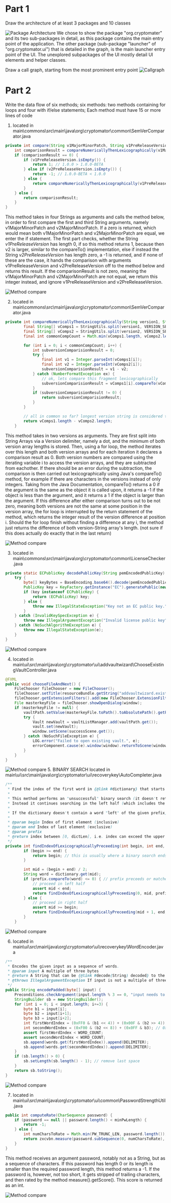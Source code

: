 # Part 1
Draw the architecture of ​at least 3 packages and 10 classes

![Package Architecture](Architecture-01.png)
We chose to show the package "org.cryptomater" and its two sub-packages in detail, as this package contains the main entry point of the application. 
The other package (sub-package "launcher" of "org.cryptomator.ui") that is detailed in the graph, is the main launcher entry point of the UI.
The unexplored subpackages of the UI mostly detail UI elements and helper classes.

Draw a call graph, starting from the most prominent entry point
![Callgraph](Callgraph.png)

# Part 2
Write the data flow of six methods; ​six methods: ​two methods containing ​for loops and ​four with ​if/else statements; Each method must have 15 or more lines of code

1. located in main\commons\src\main\java\org\cryptomator\common\SemVerComparator.java
```Java
private int compare(String v1MajorMinorPatch, String v1PreReleaseVersion, String v2MajorMinorPatch, String v2PreReleaseVersion) {
	int comparisonResult = compareNumericallyThenLexicographically(v1MajorMinorPatch, v2MajorMinorPatch);
	if (comparisonResult == 0) {
		if (v1PreReleaseVersion.isEmpty()) {
			return 1; // 1.0.0 > 1.0.0-BETA
		} else if (v2PreReleaseVersion.isEmpty()) {
			return -1; // 1.0.0-BETA < 1.0.0
		} else {
			return compareNumericallyThenLexicographically(v1PreReleaseVersion, v2PreReleaseVersion);
		}
	} else {
		return comparisonResult;
	}
}
```
This method takes in four Strings as arguments and calls the method below, in order to first compare the first and third String arguments, namely v1MajorMinorPatch and v2MajorMinorPatch.
If a zero is returned, which would mean both v1MajorMinorPatch and v2MajorMinorPatch are equal, we enter the if statement. 
The first part checks, whether the String *v1PreReleaseVersion* has length 0, if so this method returns 1, because then v2 is larger, similar to the compareTo() implementation, 
else if instead the String *v2PreReleaseVersion* has length zero, a -1 is returned, and if none of these are the case, it hands the comparison with arguments v1PreReleaseVersion and v2PreReleaseVersion off to the method below and returns this result.
If the comparisonResult is not zero, meaning the v1MajorMinorPatch and v2MajorMinorPatch are not equal, we return this integer instead, and ignore v1PreReleaseVersion and v2PreReleaseVersion.

![Method compare](method1.png)

2. located in main\commons\src\main\java\org\cryptomator\common\SemVerComparator.java
```Java
private int compareNumericallyThenLexicographically(String version1, String version2) {
		final String[] vComps1 = StringUtils.split(version1, VERSION_SEP);
		final String[] vComps2 = StringUtils.split(version2, VERSION_SEP);
		final int commonCompCount = Math.min(vComps1.length, vComps2.length);

		for (int i = 0; i < commonCompCount; i++) {
			int subversionComparisionResult = 0;
			try {
				final int v1 = Integer.parseInt(vComps1[i]);
				final int v2 = Integer.parseInt(vComps2[i]);
				subversionComparisionResult = v1 - v2;
			} catch (NumberFormatException ex) {
				// ok, lets compare this fragment lexicographically
				subversionComparisionResult = vComps1[i].compareTo(vComps2[i]);
			}
			if (subversionComparisionResult != 0) {
				return subversionComparisionResult;
			}
		}

		// all in common so far? longest version string is considered the higher version:
		return vComps1.length - vComps2.length;
	}
``` 
This method takes in two versions as arguments. They are first split into String Arrays via a Version delimiter, namely a dot, and the minimum of both version array lengths is stored.
Then, using a for loop, the method iterates over this length and both version arrays and for each iteration it declares a comparison result as 0.
Both version numbers are compared using the iterating variable i to access the version arrays, and they are subtracted from eachother. If there should be an error during the subtraction, 
the comparison is then carried out lexicographically using Java's compareTo() method, for example if there are characters in the versions instead of only integers.
Taking from the Java Documentation, compareTo() returns a 0 if the argument is the same as the object it is called upon, it returns a -1 if the object is less than the argument, and it
returns a 1 if the object is larger than the argument.
If this difference after either comparison turns out to be not zero, meaning both versions are not the same at some position in the version array, the for loop is interrupted by 
the return statement of the method, which returns the integer result of the version difference at position i.
Should the for loop finish without finding a difference at any i, the method just returns the difference of both version-String array's length.
(not sure if this does actually do exactly that in the last return)

![Method compare](method2.png)


3. located in main\commons\src\main\java\org\cryptomator\common\LicenseChecker.java
```Java
private static ECPublicKey decodePublicKey(String pemEncodedPublicKey) {
	try {
		byte[] keyBytes = BaseEncoding.base64().decode(pemEncodedPublicKey);
		PublicKey key = KeyFactory.getInstance("EC").generatePublic(new X509EncodedKeySpec(keyBytes));
		if (key instanceof ECPublicKey) {
			return (ECPublicKey) key;
		} else {
			throw new IllegalStateException("Key not an EC public key.");
		}
	} catch (InvalidKeySpecException e) {
		throw new IllegalArgumentException("Invalid license public key", e);
	} catch (NoSuchAlgorithmException e) {
		throw new IllegalStateException(e);
	}
}
```

![Method compare](method3.png)

4. located in main\ui\src\main\java\org\cryptomator\ui\addvaultwizard\ChooseExistingVaultController.java
```Java
@FXML
public void chooseFileAndNext() {
	FileChooser fileChooser = new FileChooser();
	fileChooser.setTitle(resourceBundle.getString("addvaultwizard.existing.filePickerTitle"));
	fileChooser.getExtensionFilters().add(new FileChooser.ExtensionFilter("Cryptomator Masterkey", "*.cryptomator"));
	File masterkeyFile = fileChooser.showOpenDialog(window);
	if (masterkeyFile != null) {
		vaultPath.setValue(masterkeyFile.toPath().toAbsolutePath().getParent());
		try {
			Vault newVault = vaultListManager.add(vaultPath.get());
			vault.set(newVault);
			window.setScene(successScene.get());
		} catch (NoSuchFileException e) {
			LOG.error("Failed to open existing vault.", e);
			errorComponent.cause(e).window(window).returnToScene(window.getScene()).build().showErrorScene();
		}
	}
}
```

![Method compare](method4.png)
5.
BINARY SEARCH
located in main\ui\src\main\java\org\cryptomator\ui\recoverykey\AutoCompleter.java
```Java
/**
 * Find the index of the first word in {@link #dictionary} that starts with a given prefix.
 * 
 * This method performs an "unsuccessful" binary search (it doesn't return when encountering an exact match).
 * Instead it continues searching in the left half (which includes the exact match) until only one element is left.
 * 
 * If the dictionary doesn't contain a word "left" of the given prefix, this method returns an invalid index, though.
 *
 * @param begin Index of first element (inclusive)
 * @param end Index of last element (exclusive)
 * @param prefix
 * @return index between [0, dictLen], i.e. index can exceed the upper bounds of {@link #dictionary}.
 */
private int findIndexOfLexicographicallyPreceeding(int begin, int end, String prefix) {
		if (begin >= end) {
			return begin; // this is usually where a binary search ends "unsuccessful"
		}

		int mid = (begin + end) / 2;
		String word = dictionary.get(mid);
		if (prefix.compareTo(word) <= 0) { // prefix preceeds or matches word
			// proceed in left half
			assert mid < end;
			return findIndexOfLexicographicallyPreceeding(0, mid, prefix);
		} else {
			// proceed in right half
			assert mid >= begin;
			return findIndexOfLexicographicallyPreceeding(mid + 1, end, prefix);
		}
	}
```

![Method compare](method5.png)


6. located in main\ui\src\main\java\org\cryptomator\ui\recoverykey\WordEncoder.java
``` Java
/**
 * Encodes the given input as a sequence of words.
 * @param input A multiple of three bytes
 * @return A String that can be {@link #decode(String) decoded} to the input again.
 * @throws IllegalArgumentException If input is not a multiple of three bytes
 */
public String encodePadded(byte[] input) {
	Preconditions.checkArgument(input.length % 3 == 0, "input needs to be padded to a multipe of three");
	StringBuilder sb = new StringBuilder();
	for (int i = 0; i < input.length; i+=3) {
		byte b1 = input[i];
		byte b2 = input[i+1];
		byte b3 = input[i+2];
		int firstWordIndex = (0xFF0 & (b1 << 4)) + (0x00F & (b2 >> 4)); // 0xFFF000
		int secondWordIndex = (0xF00 & (b2 << 8)) + (0x0FF & b3); // 0x000FFF
		assert firstWordIndex < WORD_COUNT;
		assert secondWordIndex < WORD_COUNT;
		sb.append(words.get(firstWordIndex)).append(DELIMITER);
		sb.append(words.get(secondWordIndex)).append(DELIMITER);
	}
	if (sb.length() > 0) {
		sb.setLength(sb.length() - 1); // remove last space
	}
	return sb.toString();
}
```

![Method compare](method6.png)

7. located in main\ui\src\main\java\org\cryptomator\ui\common\PasswordStrengthUtil.java
```Java
public int computeRate(CharSequence password) {
	if (password == null || password.length() < minPwLength) {
		return -1;
	} else {
		int numCharsToRate = Math.min(PW_TRUNC_LEN, password.length());
		return zxcvbn.measure(password.subSequence(0, numCharsToRate), SANITIZED_INPUTS).getScore();
	}
}
```
This method receives an argument password, notably not as a String, but as a sequence of characters.
If this password has length 0 or its length is smaller than the required password length, this method returns a -1.
If the password is, however, not too short, it gets stripped of trailing characters, and then rated by the method measure().getScore().
This score is returned as an int.

![Method compare](method7.png)
